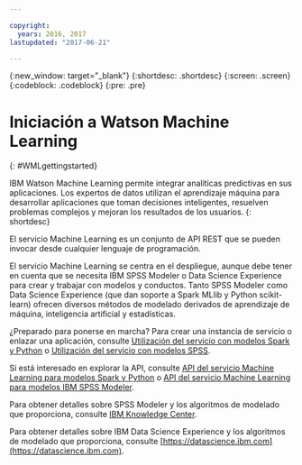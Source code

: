 ```yaml
---

copyright:
  years: 2016, 2017
lastupdated: "2017-06-21"

---
```

<!-- Copyright info and last updated date at top of file: REQUIRED
    The copyright and lastupdated info is YAML content that must occur at the top of the MD file, before attributes are listed.
    It must be --- surrounded by 3 dashes ---
    The value "years" can contain just one year or a two years separated by a comma. (years: 2014, 2016)
    The value "lastupdated" must be followed by a machine date in quotes in the following format: "YYYY-MM-DD"
    The value for "years" must be indented 2 spaces under "copyright", followed by "lastupdated" which should start on its own non-indented line.

-->

<!-- Common attributes used in the template are defined as follows: -->
{:new_window: target="_blank"}
{:shortdesc: .shortdesc}
{:screen: .screen}
{:codeblock: .codeblock}
{:pre: .pre}

<!-- This template is for getting started with a Bluemix service. It is a task template intended to document productive use of the service. It is not intended for discovery and conceptual information.  -->

# Iniciación a Watson Machine Learning
{: #WMLgettingstarted}

IBM Watson Machine Learning permite integrar analíticas predictivas en sus aplicaciones. Los expertos de datos utilizan el aprendizaje máquina para desarrollar aplicaciones que toman decisiones inteligentes, resuelven problemas complejos y mejoran los resultados de los usuarios.
{: shortdesc}

<!-- If overview content is required, do not include it here. Put it in a separate "## About" section below the task section. -->

<!-- Task section: REQUIRED
The task section includes steps to integrate the service into the app.  
- With task-based, technical information, reduce the conversational style in favor of succinct and direct instructions.
- DO include the basic, most-common-use scenario steps to use the service or integrate it into the app.
- DO NOT include steps to add the service from the Bluemix catalog; we assume that the user already took steps in the UI to add the service.
- DO include code snippets in all languages that can be copied, as well as VCAP service info.  
- For additional tasks like configuring, managing, etc., add a task section (## Gerund_task_title) below the task section or "About" section if used. Use a task title such as "Configuring x", "Administering y", "Managing z". -->

<!-- You can include an optional prerequisites paragraph for any prerequisites to be met before integrating the service. For example: -->

<!-- Include a sentence to briefly introduce the steps. Examples: -->



El servicio Machine Learning es un conjunto de API REST que se pueden invocar desde cualquier lenguaje de programación.

El servicio Machine Learning se centra en el despliegue, aunque debe tener en cuenta que se necesita IBM SPSS Modeler o Data Science Experience para crear y trabajar con modelos y conductos.  Tanto SPSS Modeler como Data Science Experience (que dan soporte a Spark MLlib y Python scikit-learn) ofrecen diversos métodos de modelado derivados de aprendizaje de máquina, inteligencia artificial y estadísticas. 

<!-- Related links section: REQUIRED.
Related links display in the upper right of the getting started page.
Ensure that you retain the lowercase anchor IDs (eg. {: #rellinks}) as shown in this template. These are used as IDs during transform and the doc framework keys off the IDs for display.
The headings coded here are not actually used. The doc framework provides the correct headings.
Also ensure that the related links stay in position at the end of this file or the doc framework will not display them properly.
Use {:new_window} for external links to open a new window.-->
<!-- Please delete all comments within the related links section to avoid breaking the build. Thanks. -->

<!--  Related Links
{: #rellinks} -->

<!-- ## Tutorials and Samples
{: #samples} -->

¿Preparado para ponerse en marcha? Para crear una instancia de servicio o enlazar una aplicación, consulte [Utilización del servicio con modelos Spark y Python](using_pm_service_dsx.html) o [Utilización del servicio con modelos SPSS](using_pm_service.html). 

Si está interesado en explorar la API, consulte [API del servicio Machine Learning para modelos Spark y Python](pm_service_api_spark.html) o [API del servicio Machine Learning para modelos IBM SPSS Modeler](pm_service_api_spss.html).

Para obtener detalles sobre SPSS Modeler y los algoritmos de modelado que proporciona, consulte [IBM Knowledge Center](https://www.ibm.com/support/knowledgecenter/SS3RA7).

Para obtener detalles sobre IBM Data Science Experience y los algoritmos de modelado que proporciona, consulte [https://datascience.ibm.com](https://datascience.ibm.com).

